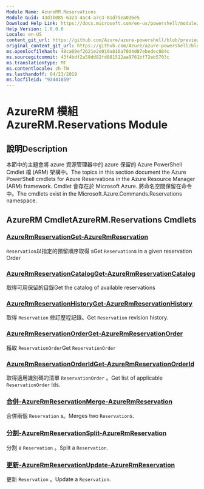 ```yaml
---
Module Name: AzureRM.Reservations
Module Guid: 43d3b085-6323-4ac4-a7c3-81d75ea036e5
Download Help Link: https://docs.microsoft.com/en-us/powershell/module/azurerm.reservations
Help Version: 1.0.0.0
Locale: en-US
content_git_url: https://github.com/Azure/azure-powershell/blob/preview/src/ResourceManager/Reservations/Commands.Reservations/help/AzureRM.Reservations.md
original_content_git_url: https://github.com/Azure/azure-powershell/blob/preview/src/ResourceManager/Reservations/Commands.Reservations/help/AzureRM.Reservations.md
ms.openlocfilehash: 48ca09ef2621e2e019a810a70d4d87ebedec884c
ms.sourcegitcommit: 43f4bdf2a59dd82fd881512aa9761bf72eb5703c
ms.translationtype: MT
ms.contentlocale: zh-TW
ms.lasthandoff: 04/23/2019
ms.locfileid: "93441859"
---
```

# <span data-ttu-id="7a226-101">AzureRM 模組</span><span class="sxs-lookup"><span data-stu-id="7a226-101">AzureRM.Reservations Module</span></span>
## <span data-ttu-id="7a226-102">說明</span><span class="sxs-lookup"><span data-stu-id="7a226-102">Description</span></span>
<span data-ttu-id="7a226-103">本節中的主題會將 azure 資源管理器中的 azure 保留的 Azure PowerShell Cmdlet 檔 (ARM) 架構中。</span><span class="sxs-lookup"><span data-stu-id="7a226-103">The topics in this section document the Azure PowerShell cmdlets for Azure Reservations in the Azure Resource Manager (ARM) framework.</span></span> <span data-ttu-id="7a226-104">Cmdlet 會存在於 Microsoft Azure. 將命名空間保留在命令中。</span><span class="sxs-lookup"><span data-stu-id="7a226-104">The cmdlets exist in the Microsoft.Azure.Commands.Reservations namespace.</span></span>

## <span data-ttu-id="7a226-105">AzureRM Cmdlet</span><span class="sxs-lookup"><span data-stu-id="7a226-105">AzureRM.Reservations Cmdlets</span></span>
### [<span data-ttu-id="7a226-106">AzureRmReservation</span><span class="sxs-lookup"><span data-stu-id="7a226-106">Get-AzureRmReservation</span></span>](Get-AzureRmReservation.md)
<span data-ttu-id="7a226-107">`Reservation`以指定的預留順序取得 s</span><span class="sxs-lookup"><span data-stu-id="7a226-107">Get `Reservation`s in a given reservation Order</span></span>

### [<span data-ttu-id="7a226-108">AzureRmReservationCatalog</span><span class="sxs-lookup"><span data-stu-id="7a226-108">Get-AzureRmReservationCatalog</span></span>](Get-AzureRmReservationCatalog.md)
<span data-ttu-id="7a226-109">取得可用保留的目錄</span><span class="sxs-lookup"><span data-stu-id="7a226-109">Get the catalog of available reservations</span></span>

### [<span data-ttu-id="7a226-110">AzureRmReservationHistory</span><span class="sxs-lookup"><span data-stu-id="7a226-110">Get-AzureRmReservationHistory</span></span>](Get-AzureRmReservationHistory.md)
<span data-ttu-id="7a226-111">取得 `Reservation` 修訂歷程記錄。</span><span class="sxs-lookup"><span data-stu-id="7a226-111">Get `Reservation` revision history.</span></span>

### [<span data-ttu-id="7a226-112">AzureRmReservationOrder</span><span class="sxs-lookup"><span data-stu-id="7a226-112">Get-AzureRmReservationOrder</span></span>](Get-AzureRmReservationOrder.md)
<span data-ttu-id="7a226-113">獲取 `ReservationOrder`</span><span class="sxs-lookup"><span data-stu-id="7a226-113">Get `ReservationOrder`</span></span>

### [<span data-ttu-id="7a226-114">AzureRmReservationOrderId</span><span class="sxs-lookup"><span data-stu-id="7a226-114">Get-AzureRmReservationOrderId</span></span>](Get-AzureRmReservationOrderId.md)
<span data-ttu-id="7a226-115">取得適用識別碼的清單 `ReservationOrder` 。</span><span class="sxs-lookup"><span data-stu-id="7a226-115">Get list of applicable `ReservationOrder` Ids.</span></span>

### [<span data-ttu-id="7a226-116">合併-AzureRmReservation</span><span class="sxs-lookup"><span data-stu-id="7a226-116">Merge-AzureRmReservation</span></span>](Merge-AzureRmReservation.md)
<span data-ttu-id="7a226-117">合併兩個 `Reservation` s。</span><span class="sxs-lookup"><span data-stu-id="7a226-117">Merges two `Reservation`s.</span></span>

### [<span data-ttu-id="7a226-118">分割-AzureRmReservation</span><span class="sxs-lookup"><span data-stu-id="7a226-118">Split-AzureRmReservation</span></span>](Split-AzureRmReservation.md)
<span data-ttu-id="7a226-119">分割 a `Reservation` 。</span><span class="sxs-lookup"><span data-stu-id="7a226-119">Split a `Reservation`.</span></span>

### [<span data-ttu-id="7a226-120">更新-AzureRmReservation</span><span class="sxs-lookup"><span data-stu-id="7a226-120">Update-AzureRmReservation</span></span>](Update-AzureRmReservation.md)
<span data-ttu-id="7a226-121">更新 `Reservation` 。</span><span class="sxs-lookup"><span data-stu-id="7a226-121">Update a `Reservation`.</span></span>

